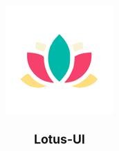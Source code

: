 
<p align="center">
  <img width="250" src="./logo.svg" alt="Lotus-UI logo"></p>
</p>

<h1 align="center">Lotus-UI</h1>